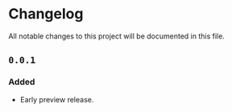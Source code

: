 # Changelog

All notable changes to this project will be documented in this file.

## `0.0.1`
### Added
- Early preview release.
